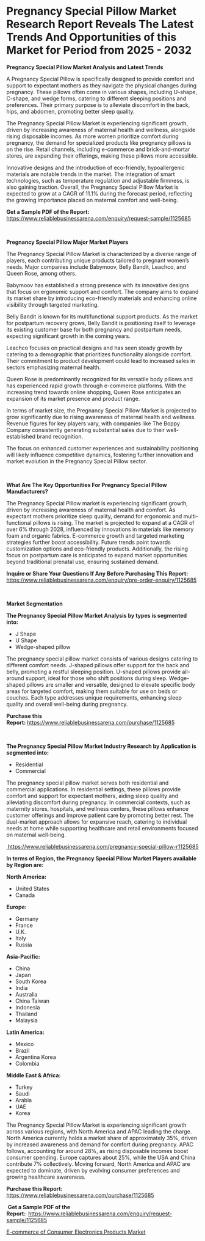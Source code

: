 <p><h1>Pregnancy Special Pillow Market Research Report Reveals The Latest Trends And Opportunities of this Market for Period from 2025 - 2032</h1></p><p><strong>Pregnancy Special Pillow Market Analysis and Latest Trends</strong></p>
<p><p>A Pregnancy Special Pillow is specifically designed to provide comfort and support to expectant mothers as they navigate the physical changes during pregnancy. These pillows often come in various shapes, including U-shape, C-shape, and wedge forms, catering to different sleeping positions and preferences. Their primary purpose is to alleviate discomfort in the back, hips, and abdomen, promoting better sleep quality.</p><p>The Pregnancy Special Pillow Market is experiencing significant growth, driven by increasing awareness of maternal health and wellness, alongside rising disposable incomes. As more women prioritize comfort during pregnancy, the demand for specialized products like pregnancy pillows is on the rise. Retail channels, including e-commerce and brick-and-mortar stores, are expanding their offerings, making these pillows more accessible.</p><p>Innovative designs and the introduction of eco-friendly, hypoallergenic materials are notable trends in the market. The integration of smart technologies, such as temperature regulation and adjustable firmness, is also gaining traction. Overall, the Pregnancy Special Pillow Market is expected to grow at a CAGR of 11.1% during the forecast period, reflecting the growing importance placed on maternal comfort and well-being.</p></p>
<p><strong>Get a Sample PDF of the Report:&nbsp;</strong> <a href="https://www.reliablebusinessarena.com/enquiry/request-sample/1125685?utm_campaign=2264&utm_medium=2&utm_source=Github&utm_content=ia&utm_term=09022025&utm_id=pregnancy-special-pillow">https://www.reliablebusinessarena.com/enquiry/request-sample/1125685</a></p>
<p>&nbsp;</p>
<p><strong>Pregnancy Special Pillow Major Market Players</strong></p>
<p><p>The Pregnancy Special Pillow Market is characterized by a diverse range of players, each contributing unique products tailored to pregnant women’s needs. Major companies include Babymoov, Belly Bandit, Leachco, and Queen Rose, among others.</p><p>Babymoov has established a strong presence with its innovative designs that focus on ergonomic support and comfort. The company aims to expand its market share by introducing eco-friendly materials and enhancing online visibility through targeted marketing. </p><p>Belly Bandit is known for its multifunctional support products. As the market for postpartum recovery grows, Belly Bandit is positioning itself to leverage its existing customer base for both pregnancy and postpartum needs, expecting significant growth in the coming years.</p><p>Leachco focuses on practical designs and has seen steady growth by catering to a demographic that prioritizes functionality alongside comfort. Their commitment to product development could lead to increased sales in sectors emphasizing maternal health.</p><p>Queen Rose is predominantly recognized for its versatile body pillows and has experienced rapid growth through e-commerce platforms. With the increasing trend towards online shopping, Queen Rose anticipates an expansion of its market presence and product range.</p><p>In terms of market size, the Pregnancy Special Pillow Market is projected to grow significantly due to rising awareness of maternal health and wellness. Revenue figures for key players vary, with companies like The Boppy Company consistently generating substantial sales due to their well-established brand recognition. </p><p>The focus on enhanced customer experiences and sustainability positioning will likely influence competitive dynamics, fostering further innovation and market evolution in the Pregnancy Special Pillow sector.</p></p>
<p>&nbsp;</p>
<p><strong>What Are The Key Opportunities For Pregnancy Special Pillow Manufacturers?</strong></p>
<p><p>The Pregnancy Special Pillow market is experiencing significant growth, driven by increasing awareness of maternal health and comfort. As expectant mothers prioritize sleep quality, demand for ergonomic and multi-functional pillows is rising. The market is projected to expand at a CAGR of over 6% through 2028, influenced by innovations in materials like memory foam and organic fabrics. E-commerce growth and targeted marketing strategies further boost accessibility. Future trends point towards customization options and eco-friendly products. Additionally, the rising focus on postpartum care is anticipated to expand market opportunities beyond traditional prenatal use, ensuring sustained demand.</p></p>
<p><strong>Inquire or Share Your Questions If Any Before Purchasing This Report:</strong> <a href="https://www.reliablebusinessarena.com/enquiry/pre-order-enquiry/1125685?utm_campaign=2264&utm_medium=2&utm_source=Github&utm_content=ia&utm_term=09022025&utm_id=pregnancy-special-pillow">https://www.reliablebusinessarena.com/enquiry/pre-order-enquiry/1125685</a></p>
<p>&nbsp;</p>
<p><strong>Market Segmentation</strong></p>
<p><strong>The Pregnancy Special Pillow Market Analysis by types is segmented into:</strong></p>
<p><ul><li>J Shape</li><li>U Shape</li><li>Wedge-shaped pillow</li></ul></p>
<p><p>The pregnancy special pillow market consists of various designs catering to different comfort needs. J-shaped pillows offer support for the back and belly, promoting a restful sleeping position. U-shaped pillows provide all-around support, ideal for those who shift positions during sleep. Wedge-shaped pillows are smaller and versatile, designed to elevate specific body areas for targeted comfort, making them suitable for use on beds or couches. Each type addresses unique requirements, enhancing sleep quality and overall well-being during pregnancy.</p></p>
<p><strong>Purchase this Report:&nbsp;</strong><a href="https://www.reliablebusinessarena.com/purchase/1125685?utm_campaign=2264&utm_medium=2&utm_source=Github&utm_content=ia&utm_term=09022025&utm_id=pregnancy-special-pillow">https://www.reliablebusinessarena.com/purchase/1125685</a></p>
<p>&nbsp;</p>
<p><strong>The Pregnancy Special Pillow Market Industry Research by Application is segmented into:</strong></p>
<p><ul><li>Residential</li><li>Commercial</li></ul></p>
<p><p>The pregnancy special pillow market serves both residential and commercial applications. In residential settings, these pillows provide comfort and support for expectant mothers, aiding sleep quality and alleviating discomfort during pregnancy. In commercial contexts, such as maternity stores, hospitals, and wellness centers, these pillows enhance customer offerings and improve patient care by promoting better rest. The dual-market approach allows for expansive reach, catering to individual needs at home while supporting healthcare and retail environments focused on maternal well-being.</p></p>
<p><a href="https://www.reliablebusinessarena.com/pregnancy-special-pillow-r1125685?utm_campaign=2264&utm_medium=2&utm_source=Github&utm_content=ia&utm_term=09022025&utm_id=pregnancy-special-pillow">&nbsp;https://www.reliablebusinessarena.com/pregnancy-special-pillow-r1125685</a></p>
<p><strong>In terms of Region, the Pregnancy Special Pillow Market Players available by Region are:</strong></p>
<p>
    <p> <strong> North America: </strong>
        <ul>
            <li>United States</li>
            <li>Canada</li>
        </ul>
        </p> 
    <p> <strong> Europe: </strong>
        <ul>
            <li>Germany</li>
            <li>France</li>
            <li>U.K.</li>
            <li>Italy</li>
            <li>Russia</li>
        </ul>
        </p> 
    <p> <strong> Asia-Pacific: </strong>
        <ul>
            <li>China</li>
            <li>Japan</li>
            <li>South Korea</li>
            <li>India</li>
            <li>Australia</li>
            <li>China Taiwan</li>
            <li>Indonesia</li>
            <li>Thailand</li>
            <li>Malaysia</li>
        </ul>
        </p> 
    <p> <strong> Latin America: </strong>
        <ul>
            <li>Mexico</li>
            <li>Brazil</li>
            <li>Argentina Korea</li>
            <li>Colombia</li>
        </ul>
        </p> 
    <p> <strong> Middle East & Africa: </strong>
        <ul>
            <li>Turkey</li>
            <li>Saudi</li>
            <li>Arabia</li>
            <li>UAE</li>
            <li>Korea</li>
        </ul>
    </p>
    </p>
<p><p>The Pregnancy Special Pillow Market is experiencing significant growth across various regions, with North America and APAC leading the charge. North America currently holds a market share of approximately 35%, driven by increased awareness and demand for comfort during pregnancy. APAC follows, accounting for around 28%, as rising disposable incomes boost consumer spending. Europe captures about 25%, while the USA and China contribute 7% collectively. Moving forward, North America and APAC are expected to dominate, driven by evolving consumer preferences and growing healthcare awareness.</p></p>
<p><strong>Purchase this Report: </strong><a href="https://www.reliablebusinessarena.com/purchase/1125685?utm_campaign=2264&utm_medium=2&utm_source=Github&utm_content=ia&utm_term=09022025&utm_id=pregnancy-special-pillow">https://www.reliablebusinessarena.com/purchase/1125685</a></p>
<p>&nbsp;<strong>Get a Sample PDF of the Report:&nbsp;&nbsp;</strong><a href="https://www.reliablebusinessarena.com/enquiry/request-sample/1125685?utm_campaign=2264&utm_medium=2&utm_source=Github&utm_content=ia&utm_term=09022025&utm_id=pregnancy-special-pillow">https://www.reliablebusinessarena.com/enquiry/request-sample/1125685</a></p>
<p><strong></strong></p>
<p><p><a href="https://github.com/princessbartram3/Market-Research-Report-List-1/blob/main/e-commerce-of-consumer-electronics-products-market.md?utm_campaign=2264&utm_medium=2&utm_source=Github&utm_content=ia&utm_term=09022025&utm_id=pregnancy-special-pillow">E-commerce of Consumer Electronics Products Market</a></p></p>